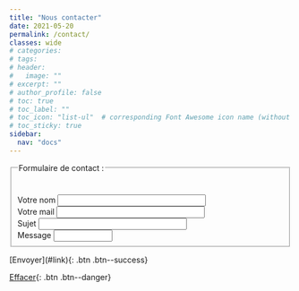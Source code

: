 ```yaml
---
title: "Nous contacter"
date: 2021-05-20
permalink: /contact/
classes: wide
# categories: 
# tags: 
# header:
#   image: ""
# excerpt: ""
# author_profile: false
# toc: true
# toc_label: ""
# toc_icon: "list-ul"  # corresponding Font Awesome icon name (without fa prefix)
# toc_sticky: true
sidebar:
  nav: "docs"
---
```


<form>
  <fieldset>
	<legend>Formulaire de contact :</legend>
	<br>
	<br>
	Votre nom <input type="text" size="30"><br>
	Votre mail <input type="text" size="30"><br>
	Sujet <input type="text" size="30"><br>
	Message <input type="text" size="10">
  </fieldset>

</form>
[Envoyer](#link){: .btn .btn--success}

[Effacer](#link){: .btn .btn--danger}




